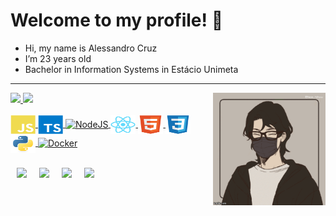 # Welcome to my profile! 👋

- Hi, my name is Alessandro Cruz
- I’m 23 years old
- Bachelor in Information Systems in Estácio Unimeta

---

 <div>
  <a href="https://github.com/alessandrocruz01">
  <img height="180em" src="https://github-readme-stats.vercel.app/api?username=alessandrocruz01&show_icons=true&theme=dark"/>
  <img height="180em" src="https://github-readme-stats.vercel.app/api/top-langs/?username=alessandrocruz01&layout=compact&langs_count=8&theme=dark"/>
    <img align="right" alt="Avatar Sandro" height="180em" src="./static.gif">
</div>
<div style="display: inline_block"><br>
  <img align="center" alt="Js" height="30" width="40" src="https://raw.githubusercontent.com/devicons/devicon/master/icons/javascript/javascript-plain.svg">
  <img align="center" alt="Ts" height="30" width="40" src="https://raw.githubusercontent.com/devicons/devicon/master/icons/typescript/typescript-plain.svg">
  <img align="center" alt="NodeJS" height="30" width="40" src="https://icongr.am/devicon/nodejs-original.svg" />
  <img align="center" alt="React" height="30" width="40" src="https://raw.githubusercontent.com/devicons/devicon/master/icons/react/react-original.svg">
  <img align="center" alt="HTML" height="30" width="40" src="https://raw.githubusercontent.com/devicons/devicon/master/icons/html5/html5-original.svg">
  <img align="center" alt="CSS" height="30" width="40" src="https://raw.githubusercontent.com/devicons/devicon/master/icons/css3/css3-original.svg">
  <img align="center" alt="Python" height="30" width="40" src="https://raw.githubusercontent.com/devicons/devicon/master/icons/python/python-original.svg">
  <img align="center" alt="Docker" height="30" width="40" src="https://cdn.jsdelivr.net/gh/devicons/devicon/icons/docker/docker-original.svg" />

</div>
  
  
 
<div style="display: inline_block">

<a href="https://www.instagram.com/sandro_admin/" target="_blank"><img style="margin: 10px" align="left"  src="https://img.shields.io/badge/-Instagram-%23E4405F?style=for-the-badge&logo=instagram&logoColor=black" target="_blank"></a>

<a href="https://discord.gg/AlessandroCruz#2724" target="_blank"><img align="left" style="margin: 10px" src="https://img.shields.io/badge/Discord-7289DA?style=for-the-badge&logo=discord&logoColor=black" target="_blank"></a>

<a href = "mailto:alessandrocruzadm01@gmail.com"><img align="left" style="margin: 10px" src="https://img.shields.io/badge/-Gmail-%23333?style=for-the-badge&logo=gmail&logoColor=black" target="_blank"></a>

<a href="https://www.linkedin.com/in/alessandro-cruz-1871761b5/" target="_blank"><img style="margin: 10px" align="left"  src="https://img.shields.io/badge/-LinkedIn-%230077B5?style=for-the-badge&logo=linkedin&logoColor=black" target="_blank"></a>

</div>

<!---
AlessandroCruz01/AlessandroCruz01 is a ✨ special ✨ repository because its `README.md` (this file) appears on your GitHub profile.
You can click the Preview link to take a look at your changes.
--->
